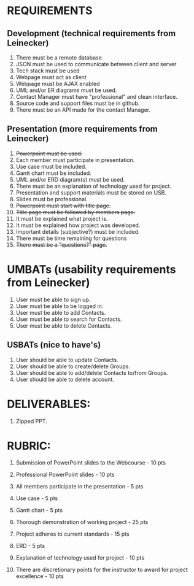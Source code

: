 # REQUIREMENTS
## Development (technical requirements from Leinecker)
  1. There must be a remote database
  2. JSON must be used to communicate between client and server
  3. Tech stack must be used
  4. Webpage must act as client
  5. Webpage must be AJAX enabled
  6. UML and/or ER diagrams  must be used.
  7. Contact Manager must have "professional" and clean interface.
  8. Source code and support files must be in github.
  9. There must be an API made for the contact Manager.

## Presentation (more requirements from Leinecker)
  1. ~~Powerpoint must be used.~~
  2. Each member must participate in presentation.
  3. Use case must be included.
  4. Gantt chart must be included.
  5. UML and/or ERD  diagram(s) must be used.
  6. There must be an explanation of technology used for project.
  7. Presentation and support materials must be stored on USB.
  8. Slides must be professional.
  9. ~~Powerpoint must start with title page.~~
  10. ~~Title page must be followed by members page.~~
  11. It must be explained what project is.
  12. It must be explained how project was developed.
  13. Important details (subjective?) must be included.
  14. There must be time remaining for questions
  15. ~~There must be a "questions?" page.~~



# UMBATs (usability requirements from Leinecker)
  1. User must be able to sign up.
  1. User must be able to be logged in.
  1. User must be able to add Contacts.
  1. User must be able to search for Contacts.
  1. User must be able to delete Contacts.

## USBATs (nice to have's)
  1. User should be able to update Contacts.
  1. User should be able to create/delete Groups.
  1. User should be able to add/delete Contacts to/from Groups.
  1. User should be able to delete account.



# DELIVERABLES:
  1. Zipped PPT.

# RUBRIC:
  1. Submission of PowerPoint slides to the Webcourse - 10 pts

  2. Professional PowerPoint slides - 10 pts
  3. All members participate in the presentation - 5 pts
  4. Use case - 5 pts
  5. Gantt chart - 5 pts
  6. Thorough demonstration of working project - 25 pts
  7. Project adheres to current standards - 15 pts
  8. ERD - 5 pts
  9. Explanation of technology used for project - 10 pts
  10. There are discretionary points for the instructor to award for project excellence - 10 pts

